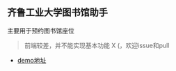 ## 齐鲁工业大学图书馆助手
主要用于预约图书馆座位
> 前端较差，并不能实现基本功能 X (，欢迎issue和pull
- [demo地址](https://qlu-lib.herokuapp.com/)